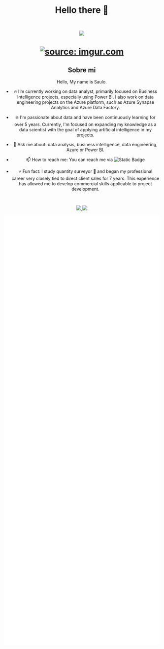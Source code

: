 <div align="center">
<h1 aling="center"> Hello there 👋<h1>

<a href="https://www.linkedin.com/in/saulocl/" target="_blank"><img src="https://img.shields.io/badge/Linkedin-Follow%20Saulo-blue?logo=linkedin" /></a>

</p>

<a href="https://imgur.com/cD24dbt"><img src="https://i.imgur.com/cD24dbt.png" title="source: imgur.com" /></a>

## Sobre mi

Hello, My name is Saulo.

- :fire: I’m currently working on data analyst, primarily focused on Business Intelligence projects, especially using Power BI. I also work on data engineering projects on the Azure platform, such as Azure Synapse Analytics and Azure Data Factory.

- :snowflake: I'm passionate about data and have been continuously learning for over 5 years. Currently, I'm focused on expanding my knowledge as a data scientist with the goal of applying artificial intelligence in my projects.

- 💬 Ask me about: data analysis, business intelligence, data engineering, Azure or Power BI.

- 📫 How to reach me: You can reach me via ![Static Badge](https://img.shields.io/badge/Linkedin-blue?link=https%3A%2F%2Fwww.linkedin.com%2Fin%2Fsaulocl%2F)

- ⚡ Fun fact: I study quantity surveyor :construction_worker: and began my professional career very closely tied to direct client sales for 7 years. This experience has allowed me to develop commercial skills applicable to project development.

<br>

<p align="center">
<a href="https://github.com/SauloCejas">
  <img height="180em" src="https://github-readme-stats-eight-theta.vercel.app/api?username=SauloCejas&show_icons=true&theme=algolia&include_all_commits=true&count_private=true"/>
  <img height="180em" src="https://github-readme-stats-eight-theta.vercel.app/api/top-langs/?username=SauloCejas&layout=compact&langs_count=8&theme=algolia"/>
</a>
</p>

<p align="center">
  <img src="/github-metrics.svg" alt="Metrics" width="600">
</p>

<!--
**SauloCejas/SauloCejas** is a ✨ _special_ ✨ repository because its `README.md` (this file) appears on your GitHub profile.

Here are some ideas to get you started:

- 🔭 I’m currently working on ...
- 🌱 I’m currently learning ...
- 👯 I’m looking to collaborate on ...
- 🤔 I’m looking for help with ...
- 💬 Ask me about ...
- 📫 How to reach me: ...
- 😄 Pronouns: ...
- ⚡ Fun fact: ...
-->
